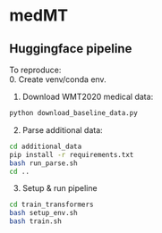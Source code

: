 # medMT
##  Huggingface pipeline
To reproduce:  
0. Create venv/conda env.
1. Download WMT2020 medical data:
```bash
python download_baseline_data.py
```
2. Parse additional data:
```bash
cd additional_data
pip install -r requirements.txt
bash run_parse.sh
cd ..
```
3. Setup & run pipeline
```bash
cd train_transformers
bash setup_env.sh
bash train.sh
```